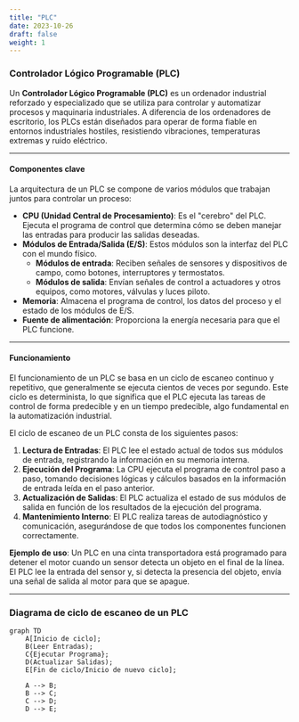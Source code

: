 ```yaml
---
title: "PLC"
date: 2023-10-26
draft: false
weight: 1
---
```


### **Controlador Lógico Programable (PLC)**

Un **Controlador Lógico Programable (PLC)** es un ordenador industrial reforzado y especializado que se utiliza para controlar y automatizar procesos y maquinaria industriales. A diferencia de los ordenadores de escritorio, los PLCs están diseñados para operar de forma fiable en entornos industriales hostiles, resistiendo vibraciones, temperaturas extremas y ruido eléctrico.

---

#### **Componentes clave**

La arquitectura de un PLC se compone de varios módulos que trabajan juntos para controlar un proceso:

* **CPU (Unidad Central de Procesamiento)**: Es el "cerebro" del PLC. Ejecuta el programa de control que determina cómo se deben manejar las entradas para producir las salidas deseadas.
* **Módulos de Entrada/Salida (E/S)**: Estos módulos son la interfaz del PLC con el mundo físico.
    * **Módulos de entrada**: Reciben señales de sensores y dispositivos de campo, como botones, interruptores y termostatos.
    * **Módulos de salida**: Envían señales de control a actuadores y otros equipos, como motores, válvulas y luces piloto.
* **Memoria**: Almacena el programa de control, los datos del proceso y el estado de los módulos de E/S.
* **Fuente de alimentación**: Proporciona la energía necesaria para que el PLC funcione.

---

#### **Funcionamiento**

El funcionamiento de un PLC se basa en un ciclo de escaneo continuo y repetitivo, que generalmente se ejecuta cientos de veces por segundo. Este ciclo es determinista, lo que significa que el PLC ejecuta las tareas de control de forma predecible y en un tiempo predecible, algo fundamental en la automatización industrial.

El ciclo de escaneo de un PLC consta de los siguientes pasos:

1.  **Lectura de Entradas**: El PLC lee el estado actual de todos sus módulos de entrada, registrando la información en su memoria interna.
2.  **Ejecución del Programa**: La CPU ejecuta el programa de control paso a paso, tomando decisiones lógicas y cálculos basados en la información de entrada leída en el paso anterior.
3.  **Actualización de Salidas**: El PLC actualiza el estado de sus módulos de salida en función de los resultados de la ejecución del programa.
4.  **Mantenimiento Interno**: El PLC realiza tareas de autodiagnóstico y comunicación, asegurándose de que todos los componentes funcionen correctamente.

**Ejemplo de uso**: Un PLC en una cinta transportadora está programado para detener el motor cuando un sensor detecta un objeto en el final de la línea. El PLC lee la entrada del sensor y, si detecta la presencia del objeto, envía una señal de salida al motor para que se apague.

---

### **Diagrama de ciclo de escaneo de un PLC**

```mermaid
graph TD
    A[Inicio de ciclo];
    B(Leer Entradas);
    C{Ejecutar Programa};
    D(Actualizar Salidas);
    E[Fin de ciclo/Inicio de nuevo ciclo];

    A --> B;
    B --> C;
    C --> D;
    D --> E;

